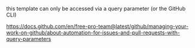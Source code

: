 this template can only be accessed via a query parameter (or the GitHub CLI)

https://docs.github.com/en/free-pro-team@latest/github/managing-your-work-on-github/about-automation-for-issues-and-pull-requests-with-query-parameters
